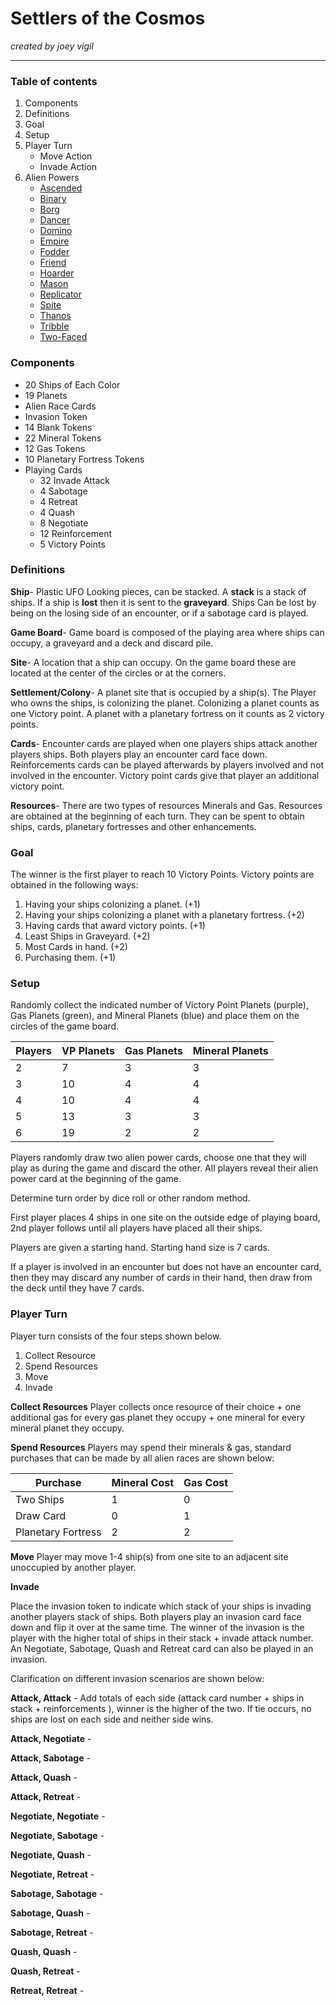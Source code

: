 # Settlers of the Cosmos

*created by joey vigil*

---

### Table of contents
1. Components
2. Definitions
3. Goal
4. Setup
5. Player Turn
   * Move Action
   * Invade Action
6. Alien Powers
   * [Ascended](../master/Powers/Ascended.md)
   * [Binary](../master/Powers/Binary.md)
   * [Borg](../master/Powers/Borg.md)
   * [Dancer](../master/Powers/Dancer.md)   
   * [Domino](../master/Powers/Domino.md)
   * [Empire](../master/Powers/Empire.md)
   * [Fodder](../master/Powers/Fodder.md)
   * [Friend](../master/Powers/Friend.md)
   * [Hoarder](../master/Powers/Hoarder.md)
   * [Mason](../master/Powers/Mason.md)
   * [Replicator](../master/Powers/Replicator.md)   
   * [Spite](../master/Powers/Spite.md)
   * [Thanos](../master/Powers/Thanos.md)
   * [Tribble](../master/Powers/Tribble.md)
   * [Two-Faced](../master/Powers/TwoFaced.md)

### Components
* 20 Ships of Each Color
* 19 Planets
* Alien Race Cards
* Invasion Token
* 14 Blank Tokens
* 22 Mineral Tokens
* 12 Gas Tokens
* 10 Planetary Fortress Tokens
* Playing Cards
  * 32 Invade Attack
  * 4 Sabotage
  * 4 Retreat
  * 4 Quash
  * 8 Negotiate
  * 12 Reinforcement
  * 5 Victory Points
### Definitions
**Ship**- Plastic UFO Looking pieces, can be stacked. A **stack** is a stack of ships. If a ship is **lost** then it is sent to the **graveyard**. Ships Can be lost by being on the losing side of an encounter, or if a sabotage card is played.

**Game Board**- Game board is composed of the playing area where ships can occupy, a graveyard and a deck and discard pile.

**Site**- A location that a ship can occupy. On the game board these are located at the center of the circles or at the corners.

**Settlement/Colony**- A planet site that is occupied by a ship(s). The Player who owns the ships, is colonizing the planet. Colonizing a planet counts as one Victory point. A planet with a planetary fortress on it counts as 2 victory points.

**Cards**- Encounter cards are played when one players ships attack another players ships. Both players play an encounter card face down. Reinforcements cards can be played afterwards by players involved and not involved in the encounter. Victory point cards give that player an additional victory point.

**Resources**- There are two types of resources Minerals and Gas. Resources are obtained at the beginning of each turn. They can be spent to obtain ships, cards, planetary fortresses and other enhancements.

### Goal
The winner is the first player to reach 10 Victory Points. Victory points are obtained in the following ways:
1. Having your ships colonizing a planet. (+1)
2. Having your ships colonizing a planet with a planetary fortress. (+2)
3. Having cards that award victory points. (+1)
4. Least Ships in Graveyard. (+2)
5. Most Cards in hand. (+2) 
6. Purchasing them. (+1)

### Setup 

Randomly collect the indicated number of Victory Point Planets (purple), Gas Planets (green), and Mineral Planets (blue) and place them on the circles of the game board. 

Players | VP Planets | Gas Planets | Mineral Planets
------- | ------- | ------- | ------
2 | 7 | 3 | 3
3 | 10 | 4 | 4
4 | 10 | 4 | 4
5 | 13 | 3 | 3
6 | 19 | 2 | 2

Players randomly draw two alien power cards, choose one that they will play as during the game and discard the other. All players reveal their alien power card at the beginning of the game.

Determine turn order by dice roll or other random method.

First player places 4 ships in one site on the outside edge of playing board, 2nd player follows until all players have placed all their ships.

Players are given a starting hand. Starting hand size is 7 cards.

If a player is involved in an encounter but does not have an encounter card, then they may discard any number of cards in their hand, then draw from the deck until they have 7 cards.

### Player Turn
Player turn consists of the four steps shown below.

1. Collect Resource
2. Spend Resources
3. Move
4. Invade

**Collect Resources**
Player collects once resource of their choice + one additional gas for every gas planet they occupy + one mineral for every mineral planet they occupy.

**Spend Resources**
Players may spend their minerals & gas, standard purchases that can be made by all alien races are shown below:

Purchase | Mineral Cost | Gas Cost 
------- | ------- | ------- 
Two Ships | 1 | 0 
Draw Card | 0 | 1 
Planetary Fortress | 2 | 2

**Move**
Player may move 1-4 ship(s) from one site to an adjacent site unoccupied by another player.

**Invade**

Place the invasion token to indicate which stack of your ships is invading another players stack of ships. Both players play an invasion card face down and flip it over at the same time. The winner of the invasion is the player with the higher total of ships in their stack + invade attack number. An Negotiate, Sabotage, Quash and Retreat card can also be played in an invasion.

Clarification on different invasion scenarios are shown below:

**Attack, Attack** - Add totals of each side (attack card number + ships in stack + reinforcements ), winner is the higher of the two. If tie occurs, no ships are lost on each side and neither side wins.

**Attack, Negotiate** - 

**Attack, Sabotage** -

**Attack, Quash** -

**Attack, Retreat** -

**Negotiate, Negotiate** -

**Negotiate, Sabotage** -

**Negotiate, Quash** -

**Negotiate, Retreat** -

**Sabotage, Sabotage** -

**Sabotage, Quash** -

**Sabotage, Retreat** -

**Quash, Quash** -

**Quash, Retreat** -

**Retreat, Retreat** -
